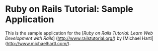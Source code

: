 # Ruby on Rails Tutorial: Sample Application

This is the sample application for the [*Ruby on Rails Tutorial:
Learn Web Development with Rails*] (http://www.railstutorial.org/)
by [Michael Hartl] (http://www.michaelhartl.com/).